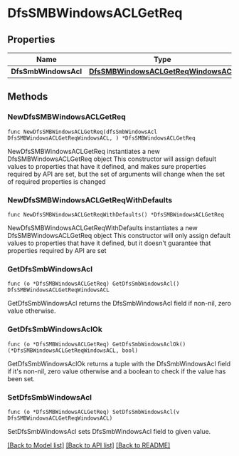 # DfsSMBWindowsACLGetReq

## Properties

Name | Type | Description | Notes
------------ | ------------- | ------------- | -------------
**DfsSmbWindowsAcl** | [**DfsSMBWindowsACLGetReqWindowsACL**](DfsSMBWindowsACLGetReqWindowsACL.md) |  | 

## Methods

### NewDfsSMBWindowsACLGetReq

`func NewDfsSMBWindowsACLGetReq(dfsSmbWindowsAcl DfsSMBWindowsACLGetReqWindowsACL, ) *DfsSMBWindowsACLGetReq`

NewDfsSMBWindowsACLGetReq instantiates a new DfsSMBWindowsACLGetReq object
This constructor will assign default values to properties that have it defined,
and makes sure properties required by API are set, but the set of arguments
will change when the set of required properties is changed

### NewDfsSMBWindowsACLGetReqWithDefaults

`func NewDfsSMBWindowsACLGetReqWithDefaults() *DfsSMBWindowsACLGetReq`

NewDfsSMBWindowsACLGetReqWithDefaults instantiates a new DfsSMBWindowsACLGetReq object
This constructor will only assign default values to properties that have it defined,
but it doesn't guarantee that properties required by API are set

### GetDfsSmbWindowsAcl

`func (o *DfsSMBWindowsACLGetReq) GetDfsSmbWindowsAcl() DfsSMBWindowsACLGetReqWindowsACL`

GetDfsSmbWindowsAcl returns the DfsSmbWindowsAcl field if non-nil, zero value otherwise.

### GetDfsSmbWindowsAclOk

`func (o *DfsSMBWindowsACLGetReq) GetDfsSmbWindowsAclOk() (*DfsSMBWindowsACLGetReqWindowsACL, bool)`

GetDfsSmbWindowsAclOk returns a tuple with the DfsSmbWindowsAcl field if it's non-nil, zero value otherwise
and a boolean to check if the value has been set.

### SetDfsSmbWindowsAcl

`func (o *DfsSMBWindowsACLGetReq) SetDfsSmbWindowsAcl(v DfsSMBWindowsACLGetReqWindowsACL)`

SetDfsSmbWindowsAcl sets DfsSmbWindowsAcl field to given value.



[[Back to Model list]](../README.md#documentation-for-models) [[Back to API list]](../README.md#documentation-for-api-endpoints) [[Back to README]](../README.md)


